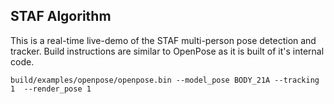 ## STAF Algorithm

This is a real-time live-demo of the STAF multi-person pose detection and tracker. Build instructions are similar to OpenPose as it is built of it's internal code.

`build/examples/openpose/openpose.bin --model_pose BODY_21A --tracking 1  --render_pose 1`
